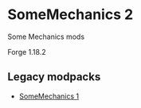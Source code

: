 # SomeMechanics 2

Some Mechanics mods

Forge 1.18.2

## Legacy modpacks
- [SomeMechanics 1](https://github.com/MisileLab/modpacks/releases/tag/archivesomemechanics)
